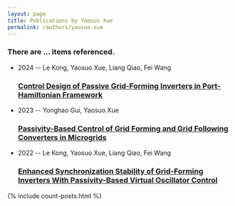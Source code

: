 ```yaml
---
layout: page
title: Publications by Yaosuo Xue
permalink: /authors/yaosuo-xue
---
```


<h3 id="number-posts">There are ... items referenced.</h3>
<ul class="post-list">
<li><span class='post-meta'>2024 -- Le Kong, Yaosuo Xue, Liang Qiao, Fei Wang</span><h3><a class='post-link' href="{{ site.baseurl }}/control-design-of-passive-grid-forming-inverters-in-port-hamiltonian-framework">Control Design of Passive Grid-Forming Inverters in Port-Hamiltonian Framework</a></h3></li>
<li><span class='post-meta'>2023 -- Yonghao Gui, Yaosuo Xue</span><h3><a class='post-link' href="{{ site.baseurl }}/passivity-based-control-of-grid-forming-and-grid-following-converters-in-microgrids">Passivity-Based Control of Grid Forming and Grid Following Converters in Microgrids</a></h3></li>
<li><span class='post-meta'>2022 -- Le Kong, Yaosuo Xue, Liang Qiao, Fei Wang</span><h3><a class='post-link' href="{{ site.baseurl }}/enhanced-synchronization-stability-of-grid-forming-inverters-with-passivity-based-virtual-oscillator-control">Enhanced Synchronization Stability of Grid-Forming Inverters With Passivity-Based Virtual Oscillator Control</a></h3></li>

</ul>
{% include count-posts.html %}

